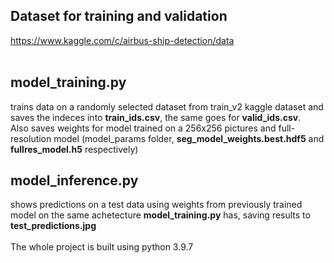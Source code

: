 ## Dataset for training and validation 
https://www.kaggle.com/c/airbus-ship-detection/data
<br></br>

## model_training.py 
trains data on a randomly selected dataset from train_v2 kaggle dataset and saves the indeces into **train_ids.csv**, the same goes for **valid_ids.csv**.  
Also saves weights for model trained on a 256x256 pictures and full-resolution model (model_params folder, **seg_model_weights.best.hdf5** and **fullres_model.h5** respectively)

## model_inference.py
shows predictions on a test data using weights from previously trained model on the same achetecture **model_training.py** has, saving results to **test_predictions.jpg**
<br></br>
The whole project is built using python 3.9.7
